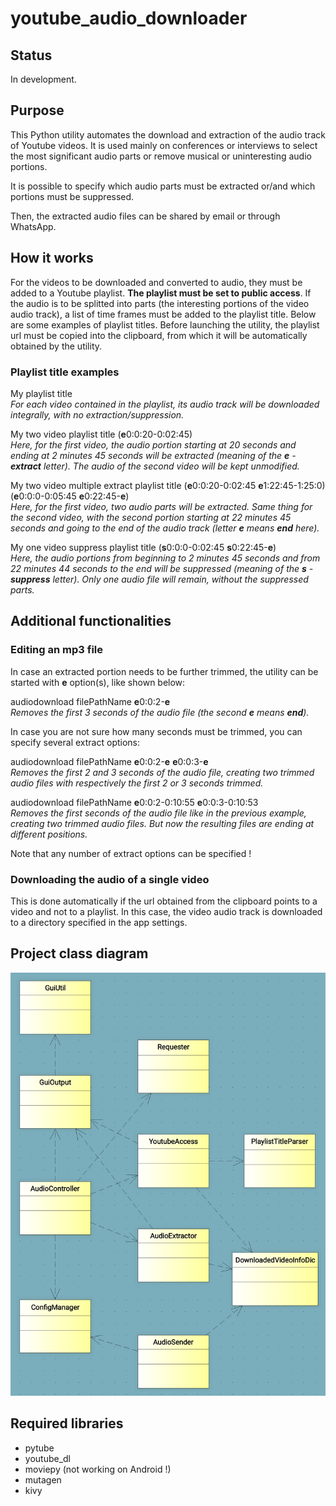 # youtube_audio_downloader

## Status
In development.

## Purpose
This Python utility automates the download and extraction of the audio track of 
Youtube videos. It is used mainly on conferences or interviews to select the 
most significant audio parts or remove musical or uninteresting audio portions.

It is possible to specify which audio parts must be extracted or/and which
portions must be suppressed.

Then, the extracted audio files can be shared by email or through WhatsApp.

## How it works
For the videos to be downloaded and converted to audio, they must be added to
a Youtube playlist. **The playlist must be set to public access**. If the audio
is to be splitted into parts (the interesting portions of the video audio
track), a list of time frames must be added to the playlist title. Below are
some examples of playlist titles. Before launching the utility, the playlist
url must be copied into the clipboard, from which it will be automatically 
obtained by the utility.

### Playlist title examples
My playlist title  
*For each video contained in the playlist, its audio track will be downloaded
integrally, with no extraction/suppression.*

My two video playlist title (**e**0:0:20-0:02:45)  
*Here, for the first video, the audio portion starting at 20 seconds and ending
at 2 minutes 45 seconds will be extracted (meaning of the **e** - **extract** letter). The audio
of the second video will be kept unmodified.*

My two video multiple extract playlist title (**e**0:0:20-0:02:45 **e**1:22:45-1:25:0) (**e**0:0:0-0:05:45 **e**0:22:45-**e**)  
*Here, for the first video, two audio parts will be extracted. Same thing for
the second video, with the second portion starting at 22 minutes 45 seconds and going
to the end of the audio track (letter **e** means **end** here).*

My one video suppress playlist title (**s**0:0:0-0:02:45 **s**0:22:45-**e**)  
*Here, the audio portions from beginning to 2 minutes 45 seconds and from
22 minutes 44 seconds to the end will be suppressed (meaning of the
**s** - **suppress** letter). Only one audio file will remain, without the 
suppressed parts.*

## Additional functionalities

### Editing an mp3 file
In case an extracted portion needs to be further trimmed, the utility
can be started with **e** option(s), like shown below:

audiodownload filePathName **e**0:0:2-**e**  
*Removes the first 3 seconds of the audio file (the second **e** 
means **end**).*

In case you are not sure how many seconds must be trimmed, you can 
specify several extract options: 

audiodownload filePathName **e**0:0:2-**e** **e**0:0:3-**e**  
*Removes the first 2 and 3 seconds of the audio file, creating two 
trimmed audio files with respectively the first 2 or 3 seconds 
trimmed.*

audiodownload filePathName **e**0:0:2-0:10:55 **e**0:0:3-0:10:53  
*Removes the first seconds of the audio file like in the previous 
example, creating two trimmed audio files. But now the resulting
files are ending at different positions.*

Note that any number of extract options can be specified !

### Downloading the audio of a single video
This is done automatically if the url obtained from the clipboard points to a
video and not to a playlist. In this case, the video audio track is 
downloaded to a directory specified in the app settings.

## Project class diagram
<p align="center">
  <img src="images/class_diagram.jpg" width="600" title="Transfer File class diagram">
</p>

## Required libraries
- pytube
- youtube_dl
- moviepy (not working on Android !)
- mutagen
- kivy